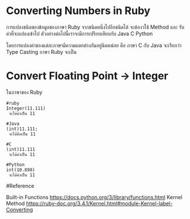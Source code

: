 # Converting Numbers in Ruby

การแปลงชนิดของข้อมูลของภาษา Ruby จากชนิดหนึ่งไปอีกชนิดได้ จะต้องวใช้ Method และ รับค่าที่จะแปลงเข้าไป
ตัวอย่างต่อไปนี้เราจะมีการเปรียบเทียบกับ Java C Python

โดยการแปลงค่าของแต่ละภาษามีความแตกต่างกันอยู่นิดหน่อย คือ 
ภาษา C กับ Java จะเรียกว่า Type Casting
ภาษา Ruby จะเป็น 

# Convert Floating Point -> Integer
ในภาษาของ Ruby
```
#ruby
Integer(11.111)
 จะได้ค่าเป็น 11

#Java
(int)11.111;
 จะได้คือเป็น 11

#C
(int)11.111
 จะได้ค่าเป็น 11

#Python
int(10.898)
 จะได้ค่าเป็น 11
```

#Reference

Built-in Functions https://docs.python.org/3/library/functions.html
Kernel Method https://ruby-doc.org/3.4.1/Kernel.html#module-Kernel-label-Converting
